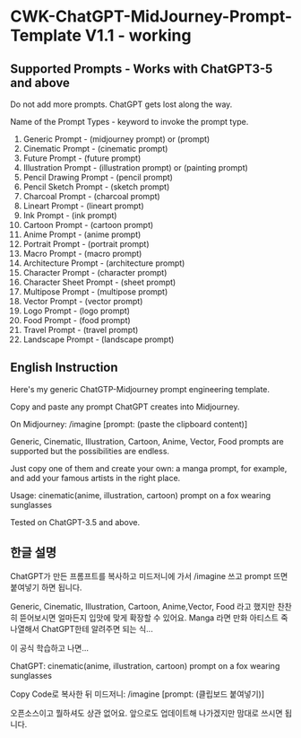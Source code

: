 # CWK-ChatGPT-MidJourney-Prompt-Template V1.1 - working

## Supported Prompts - Works with ChatGPT3-5 and above

Do not add more prompts. ChatGPT gets lost along the way.

Name of the Prompt Types - keyword to invoke the prompt type.

 1. Generic Prompt - (midjourney prompt) or (prompt)
 2. Cinematic Prompt - (cinematic prompt)
 3. Future Prompt - (future prompt)
 4. Illustration Prompt - (illustration prompt) or (painting prompt)
 5. Pencil Drawing Prompt - (pencil prompt)
 6. Pencil Sketch Prompt - (sketch prompt)
 7. Charcoal Prompt - (charcoal prompt)
 8. Lineart Prompt - (lineart prompt)
 9. Ink Prompt - (ink prompt)
 10. Cartoon Prompt - (cartoon prompt)
 11. Anime Prompt - (anime prompt)
 12. Portrait Prompt - (portrait prompt)
 13. Macro Prompt - (macro prompt)
 14. Architecture Prompt - (architecture prompt)
 15. Character Prompt - (character prompt)
 16. Character Sheet Prompt - (sheet prompt)
 17. Multipose Prompt - (multipose prompt)
 18. Vector Prompt - (vector prompt)
 19. Logo Prompt - (logo prompt)
 20. Food Prompt - (food prompt)
 21. Travel Prompt - (travel prompt)
 22. Landscape Prompt - (landscape prompt)

## English Instruction

Here's my generic ChatGTP-Midjourney prompt engineering template. 

Copy and paste any prompt ChatGPT creates into Midjourney. 

On Midjourney: /imagine [prompt: (paste the clipboard content)]

Generic, Cinematic, Illustration, Cartoon, Anime, Vector, Food prompts are supported but the possibilities are endless.

Just copy one of them and create your own: a manga prompt, for example, and add your famous artists in the right place.

Usage: cinematic(anime, illustration, cartoon) prompt on a fox wearing sunglasses

Tested on ChatGPT-3.5 and above.


## 한글 설명

ChatGPT가 만든 프롬프트를 복사하고 미드저니에 가서 /imagine 쓰고 prompt 뜨면 붙여넣기 하면 됩니다.

Generic, Cinematic, Illustration, Cartoon, Anime,Vector, Food 라고 했지만 찬찬히 뜯어보시면 얼마든지 입맛에 맞게 확장할 수 있어요. Manga 라면 만화 아티스트 죽 나열해서 ChatGPT한테 알려주면 되는 식...

이 공식 학습하고 나면...

ChatGPT: cinematic(anime, illustration, cartoon) prompt on a fox wearing sunglasses

Copy Code로 복사한 뒤 미드저니: /imagine [prompt: (클립보드 붙여넣기)]

오픈소스이고 뭘하셔도 상관 없어요. 앞으로도 업데이트해 나가겠지만 맘대로 쓰시면 됩니다.

